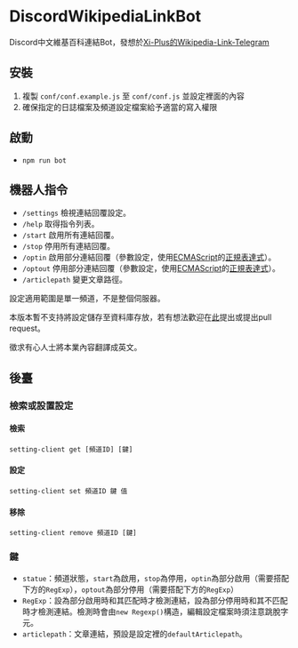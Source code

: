 DiscordWikipediaLinkBot
====

Discord中文維基百科連結Bot，發想於[Xi-Plus的Wikipedia-Link-Telegram](https://github.com/Xi-Plus/Wikipedia-Link-Telegram)

## 安裝
1. 複製 ```conf/conf.example.js``` 至 ```conf/conf.js``` 並設定裡面的內容
2. 確保指定的日誌檔案及頻道設定檔案給予適當的寫入權限

## 啟動
* ```npm run bot```

## 機器人指令
* ```/settings``` 檢視連結回覆設定。
* ```/help``` 取得指令列表。
* ```/start``` 啟用所有連結回覆。
* ```/stop``` 停用所有連結回覆。
* ```/optin``` 啟用部分連結回覆（參數設定，使用[ECMAScript]的[正規表達式]）。
* ```/optout``` 停用部分連結回覆（參數設定，使用[ECMAScript]的[正規表達式]）。
* ```/articlepath``` 變更文章路徑。

設定適用範圍是單一頻道，不是整個伺服器。

本版本暫不支持將設定儲存至資料庫存放，若有想法歡迎在[此](https://github.com/sunny00217wm/DiscordWikipediaLinkBot/issues/1)提出或提出pull request。

徵求有心人士將本業內容翻譯成英文。

## 後臺
### 檢索或設置設定
#### 檢索
```setting-client get [頻道ID] [鍵]```

#### 設定
```setting-client set 頻道ID 鍵 值```

#### 移除
```setting-client remove 頻道ID [鍵]```

### 鍵
* ```statue```：頻道狀態，```start```為啟用，```stop```為停用，```optin```為部分啟用（需要搭配下方的```RegExp```），```optout```為部分停用（需要搭配下方的```RegExp```）
* ```RegExp```：設為部分啟用時和其匹配時才檢測連結，設為部分停用時和其不匹配時才檢測連結。檢測時會由```new Regexp()```構造，編輯設定檔案時須注意跳脫字元。
* ```articlepath```：文章連結，預設是設定裡的```defaultArticlepath```。

[ECMAScript]: https://zh.wikipedia.org/wiki/ECMAScript "ECMAScript - 維基百科，自由的百科全書"
[正規表達式]: https://zh.wikipedia.org/wiki/正規表達式 "正規表達式 - 維基百科，自由的百科全書"
